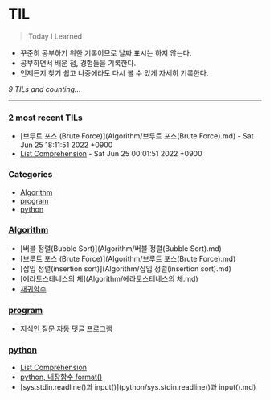 # TIL
> Today I Learned

- 꾸준히 공부하기 위한 기록이므로 날짜 표시는 하지 않는다.
- 공부하면서 배운 점, 경험들을 기록한다.
- 언제든지 찾기 쉽고 나중에라도 다시 볼 수 있게 자세히 기록한다.


_9 TILs and counting..._

---

### 2 most recent TILs

- [브루트 포스 (Brute Force)](Algorithm/브루트 포스(Brute Force).md) - Sat Jun 25 18:11:51 2022 +0900
- [List Comprehension](python/Comprehension.md) - Sat Jun 25 00:01:51 2022 +0900

### Categories

- [Algorithm](#Algorithm)
- [program](#program)
- [python](#python)

### [Algorithm](#Algorithm)
- [버블 정렬(Bubble Sort)](Algorithm/버블 정렬(Bubble Sort).md)
- [브루트 포스 (Brute Force)](Algorithm/브루트 포스(Brute Force).md)
- [삽입 정렬(insertion sort)](Algorithm/삽입 정렬(insertion sort).md)
- [에라토스테네스의 체](Algorithm/에라토스테네스의 체.md)
- [재귀함수](Algorithm/재귀함수.md)

### [program](#program)
- [지식인 질문 자동 댓글 프로그램](program/auto_PR.md)

### [python](#python)
- [List Comprehension](python/Comprehension.md)
- [python, 내장함수 format()](python/format함수.md)
- [sys.stdin.readline()과 input()](python/sys.stdin.readline()과 input().md)

[1]: https://simonwillison.net/2020/Apr/20/self-rewriting-readme/
[2]: https://github.com/jbranchaud/til

